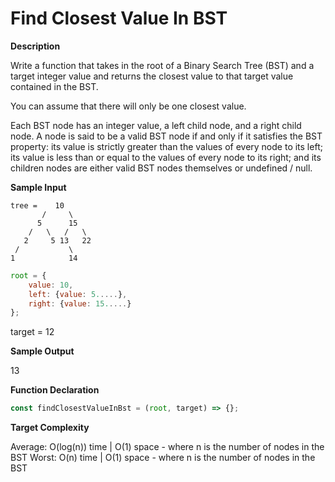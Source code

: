 # Find Closest Value In BST

**Description**

Write a function that takes in the root of a Binary Search Tree (BST) and a target integer
value and returns the closest value to that target value contained in the BST.

You can assume that there will only be one closest value.

Each BST node has an integer value, a
left child node, and a right child node. A node is
said to be a valid BST node if and only if it satisfies the BST
property: its value is strictly greater than the values of every
node to its left; its value is less than or equal to the values
of every node to its right; and its children nodes are either valid
BST nodes themselves or undefined / null.

**Sample Input**

```
tree =    10
       /     \
      5      15
    /   \   /   \
   2     5 13   22
 /           \
1            14
```

```js
root = {
    value: 10,
    left: {value: 5.....},
    right: {value: 15.....}
};
```

target = 12

**Sample Output**

13

**Function Declaration**

```js
const findClosestValueInBst = (root, target) => {};
```

**Target Complexity**

Average: O(log(n)) time | O(1) space - where n is the number of nodes in the BST
Worst: O(n) time | O(1) space - where n is the number of nodes in the BST

```

```

